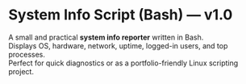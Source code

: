 # System Info Script (Bash) — v1.0

A small and practical **system info reporter** written in Bash.  
Displays OS, hardware, network, uptime, logged-in users, and top processes.  
Perfect for quick diagnostics or as a portfolio-friendly Linux scripting project.
